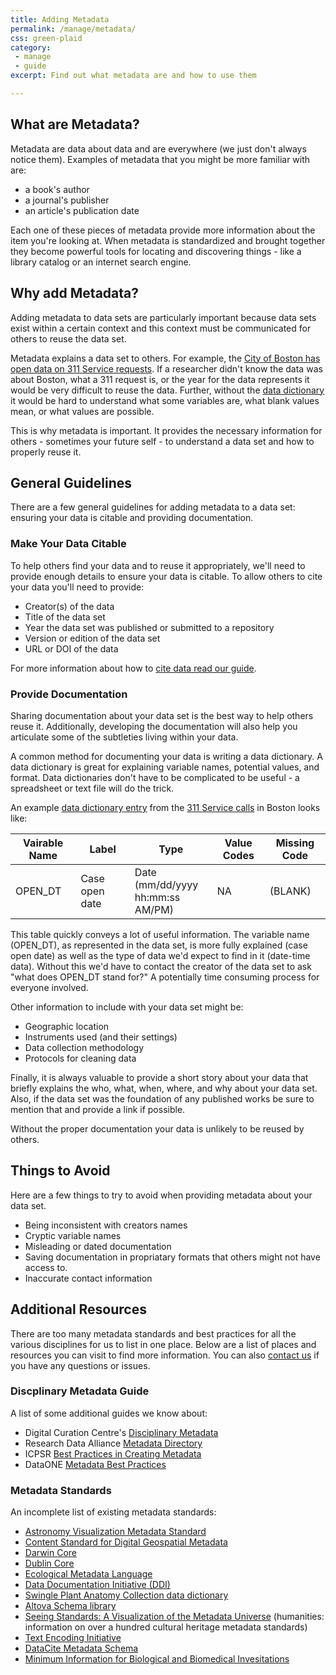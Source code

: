 ```yaml
---
title: Adding Metadata
permalink: /manage/metadata/
css: green-plaid
category:
 - manage
 - guide
excerpt: Find out what metadata are and how to use them

---
```

## What are Metadata?

Metadata are data about data and are everywhere (we just don't always notice them). Examples of metadata that you might be more familiar with are:

+ a book's author
+ a journal's publisher
+ an article's publication date

Each one of these pieces of metadata provide more information about the item you're looking at. When metadata is standardized and brought together they become powerful tools for locating and discovering things - like a library catalog or an internet search engine. 

## Why add Metadata? 

Adding metadata to data sets are particularly important because data sets exist within a certain context and this context must be communicated for others to reuse the data set. 

Metadata explains a data set to others. For example, the [City of Boston has open data on 311 Service requests](https://data.cityofboston.gov/City-Services/311-Service-Requests/awu8-dc52). If a researcher didn't know the data was about Boston, what a 311 request is, or the year for the data represents it would be very difficult to reuse the data. Further, without the [data dictionary](https://data.cityofboston.gov/api/views/awu8-dc52/files/Tp1cmB2MaNT6XhJIyCq15wiGCDv42X10-69O-axsB6g?download=true&filename=Data_Dictionary-CRMVariables.pdf) it would be hard to understand what some variables are, what blank values mean, or what values are possible. 

This is why metadata is important. It provides the necessary information for others - sometimes your future self - to understand a data set and how to properly reuse it. 

## General Guidelines 

There are a few general guidelines for adding metadata to a data set: ensuring your data is citable and providing documentation. 

### Make Your Data Citable

To help others find your data and to reuse it appropriately, we'll need to provide enough details to ensure your data is citable. To allow others to cite your data you'll need to provide:

+ Creator(s) of the data
+ Title of the data set
+ Year the data set was published or submitted to a repository
+ Version or edition of the data set
+ URL or DOI of the data

For more information about how to [cite data read our guide](https://bulib.github.io/dataWebsite/manage/citing-data/). 

### Provide Documentation

Sharing documentation about your data set is the best way to help others reuse it. Additionally, developing the documentation will also help you articulate some of the subtleties living within your data.

A common method for documenting your data is writing a data dictionary. A data dictionary is great for explaining variable names, potential values, and format. Data dictionaries don't have to be complicated to be useful - a spreadsheet or text file will do the trick. 

An example [data dictionary entry](https://data.cityofboston.gov/api/views/awu8-dc52/files/Tp1cmB2MaNT6XhJIyCq15wiGCDv42X10-69O-axsB6g?download=true&filename=Data_Dictionary-CRMVariables.pdf) from the [311 Service calls](https://data.cityofboston.gov/City-Services/311-Service-Requests/awu8-dc52) in Boston looks like:

| Vairable Name  | Label | Type | Value Codes | Missing Code|
| ------------  | ----- | ---- | ----------- | -----------|	
| OPEN_DT 	| Case open date | Date (mm/dd/yyyy <br/> hh:mm:ss AM/PM) | NA | (BLANK) | 

This table quickly conveys a lot of useful information. The variable name (OPEN_DT), as represented in the data set, is more fully explained (case open date) as well as the type of data we'd expect to find in it (date-time data). Without this we'd have to contact the creator of the data set to ask "what does OPEN_DT stand for?" A potentially time consuming process for everyone involved. 

Other information to include with your data set might be: 

+ Geographic location
+ Instruments used (and their settings)
+ Data collection methodology
+ Protocols for cleaning data 

Finally, it is always valuable to provide a short story about your data that briefly explains the who, what, when, where, and why about your data set. Also, if the data set was the foundation of any published works be sure to mention that and provide a link if possible. 

Without the proper documentation your data is unlikely to be reused by others. 

## Things to Avoid

Here are a few things to try to avoid when providing metadata about your data set. 

+ Being inconsistent with creators names
+ Cryptic variable names 
+ Misleading or dated documentation 
+ Saving documentation in propriatary formats that others might not have access to.
+ Inaccurate contact information 

## Additional Resources

There are too many metadata standards and best practices for all the various disciplines for us to list in one place. Below are a list of places and resources you can visit to find more information. You can also [contact us](mailto:data@bu.edu) if you have any questions or issues. 

### Discplinary Metadata Guide

A list of some additional guides we know about:

+ Digital Curation Centre's [Disciplinary Metadata](http://www.dcc.ac.uk/resources/metadata-standards)
+ Research Data Alliance [Metadata Directory](http://rd-alliance.github.io/metadata-directory/standards/)
+ ICPSR [Best Practices in Creating Metadata](http://www.icpsr.umich.edu/icpsrweb/content/deposit/guide/chapter3docs.html)
+ DataONE [Metadata Best Practices](https://www.dataone.org/best-practices/metadata)

### Metadata Standards

An incomplete list of existing metadata standards: 

+ <a href="http://www.virtualastronomy.org/AVM_DRAFTVersion1.1_rlh27.pdf">Astronomy Visualization Metadata Standard</a> 
+ <a href="http://www.fgdc.gov/standards/projects/FGDC-standards-projects/metadata/base-metadata/v2_0698.pdf">Content Standard for Digital Geospatial Metadata</a> 
+ <a href="http://rs.tdwg.org/dwc/">Darwin Core</a> 
+ <a href="http://dublincore.org/documents/dces/">Dublin Core</a> 
+ <a href="http://knb.ecoinformatics.org/software/eml/">Ecological Metadata Language</a> 
+ <a href="http://www.ddialliance.org/">Data Documentation Initiative (DDI)</a> 
+ <a href="http://en.wikipedia.org/wiki/Data_dictionary">Swingle Plant Anatomy Collection data dictionary</a> 
+ <a href="http://www.altova.com/resources_schemalib.html">Altova Schema library</a> 
+ <a href="http://www.dlib.indiana.edu/~jenlrile/metadatamap/">Seeing Standards: A Visualization of the Metadata Universe</a> (humanities: information on over a hundred cultural heritage metadata standards) 
+ <a href="http://tei-c.org/">Text Encoding Initiative</a>
+ [DataCite Metadata Schema](https://schema.datacite.org/) 
+ [Minimum Information for Biological and Biomedical Invesitations](https://biosharing.org/collection/MIBBI) 